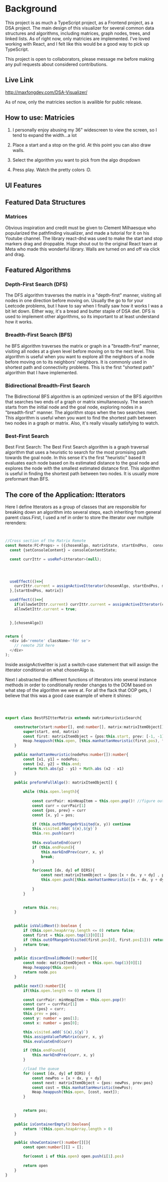 # Background

This project is as much a TypeScript project, as a Frontend project, as a DSA project. The main design of this  visualizer for several common data structures and algorithms, including matrices, graph nodes, trees, and linked lists. As of right now, only matricies are implemented. I’ve loved working with React, and I felt like this would be a good way to pick up TypeScript. 

This project is open to collaborators, please message me before making any pull requests about considered contributions.

## Live Link

http://maxfongdev.com/DSA-Visualizer/

As of now, only the matricies section is availible for public release.

## How to use: Matricies

1) I personally enjoy abusing my 36" widescreen to view the screen, so I tend to expand the width...a lot

2) Place a start and a stop on the grid. At this point you can also draw walls.

3) Select the algorithm you want to pick from the algo dropdown

4) Press play. Watch the pretty colors :D. 

## UI Features


## Featured Data Structures

### Matrices

Obvious inspiration and credit must be given to Clement Milhaesque who popularized the pathfinding visualizer, and made a tutorial for it on his Youtube channel. The library react-dnd was used to make the start and stop markers drag and droppable. Huge shout out to the original React team at Meta who made this wonderful library. Walls are turned on and off via click and drag.

## Featured Algorithms

### Depth-First Search (DFS)

The DFS algorithm traverses the matrix in a "depth-first" manner, visiting all nodes in one direction before moving on. Usually the go to for your Leetcode problems, but I have to say when I finally saw how it works I was a bit let down. Either way, it's a bread and butter staple of DSA diet. DFS is used to implement other algorithms, so its important to at least understand how it works.

### Breadth-First Search (BFS)

he BFS algorithm traverses the matrix or graph in a "breadth-first" manner, visiting all nodes at a given level before moving on to the next level. This algorithm is useful when you want to explore all the neighbors of a node before moving on to its neighbors' neighbors. It is commonly used in shortest path and connectivity problems. This is the first "shortest path" algorithim that I have implemented.

### Bidirectional Breadth-First Search

The Bidirectional BFS algorithm is an optimized version of the BFS algorithm that searches two ends of a graph or matrix simultaneously. The search starts from the initial node and the goal node, exploring nodes in a "breadth-first" manner. The algorithm stops when the two searches meet. This algorithm is useful when you want to find the shortest path between two nodes in a graph or matrix. Also, it's really visually satisfying to watch.

### Best-First Search

Best First Search: The Best First Search algorithm is a graph traversal algorithm that uses a heuristic to search for the most promising path towards the goal node. In this sense it's the first "heuristic" based  It evaluates each node based on its estimated distance to the goal node and explores the node with the smallest estimated distance first. This algorithm is useful in finding the shortest path between two nodes. It is usually more preformant than BFS.

## The core of the Application: Itterators


Here I define Itterators as a group of classes that are responsible for breaking down an algorithm into several steps, each inheriting from general parent class.First, I used a ref in order to store the itterator over multiple rerenders:

```typescript


//Cross section of the Matrix Remote 
const Remote:FC<Props> = ({chosenAlgo, matrixState, startEndPos,  consoleContentState, isPlaying, setIsPlaying}) => {
  const {setConsoleContent} = consoleContentState;

  const currIttr = useRef<itterator>(null);




  useEffect(()=>{
    currIttr.current = assignActiveItterator(chosenAlgo, startEndPos, matrixState.matrix)
  },[startEndPos, matrix])

  useEffect(()=>{
    if(allowSetIttr.current) currIttr.current = assignActiveItterator(chosenAlgo, startEndPos, matrixState.matrix)
    allowSetIttr.current = true;
    

  },[chosenAlgo])


return (
  <div id='remote' className='fdr se'>
    // remote JSX here
  </div>
);

```

Inside assignActiveItter is just a switch-case statement that will assign the itterator conditional on what chosenAlgo is.

Next I abstracted the different functions of itterators into several instance methods in order to conditionally render changes to the DOM based on what step of the algorithm we were at. For all the flack that OOP gets, I believe that this was a good case example of where it shines:

```typescript



export class BestFSItterMatrix extends matrixHeuristicSearch{

    constructor(start:number[], end:number[], matrix:matrixItemObject[][]){
        super(start, end, matrix)
        const first: matrixItemObject = {pos:this.start, prev: [-1, -1]}
        Heap.heappush(this.open, [this.manhattanHeuristic(first.pos), first])
    }

    public manhattanHeuristic(nodePos:number[]):number{
        const [x1, y1] = nodePos;
        const [x2, y2] = this.end;
        return Math.abs(y2 - y1) + Math.abs (x2 - x1)
    }

    public preformFullAlgo(): matrixItemObject[] {
        
        while (this.open.length){
            
            const currPair: minHeapItem = this.open.pop()! //figure out how to type this later
            const curr = currPair[1]
            const {pos, prev} = curr
            const [x, y] = pos;

            if (this.outOfRangeOrVisited(x, y)) continue
            this.visited.add(`${x},${y}`)
            this.res.push(curr)
            
            this.evaluateEnd(curr)
            if (this.endFound){
                this.markEndPrev(curr, x, y)
                break;
            }

            for(const [dx, dy] of DIRS){
                const next:matrixItemObject = {pos:[x + dx, y + dy] , prev:pos} 
                this.open.push([this.manhattanHeuristic([x + dx, y + dy]), next])
    
            }
        }
       

        return this.res;
    }

    
    public isValidNext():boolean {
        if (this.open.heapArray.length <= 0) return false;
        const first = this.open.top(1)[0][1]
        if (this.outOfRangeOrVisited(first.pos[0], first.pos[1])) return false;
        return true;
    }

    public discardInvalidNode():number[]{
        const node: matrixItemObject = this.open.top(1)[0][1]
        Heap.heappop(this.open);
        return node.pos
    }

    public next():number[]{
        if(this.open.length <= 0) return []

        const currPair: minHeapItem = this.open.pop()!         
        const curr = currPair[1]
        const {pos} = curr;
        this.prev = pos;
        const y: number = pos[1];
        const x: number = pos[0];

        this.visited.add(`${x},${y}`)
        this.assignValueToMatrix(curr, x, y)
        this.evaluateEnd(curr)

        if (this.endFound){
            this.markEndPrev(curr, x, y)
        }

        //load the queue
        for (const [dx, dy] of DIRS) {
            const newPos = [x + dx, y + dy]
            const next: matrixItemObject = {pos: newPos, prev:pos} 
            const cost = this.manhattanHeuristic(newPos);
            Heap.heappush(this.open, [cost, next]);
        }
        

        return pos;
    }

    public isContainerEmpty():boolean{
        return !(this.open.heapArray.length > 0)
    }

    public showContainer():number[][]{
        const open:number[][] = [];

        for(const i of this.open) open.push(i[1].pos)
        
        return open
    }
}
```
